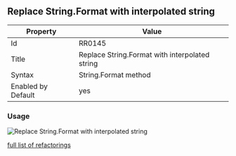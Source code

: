 ## Replace String.Format with interpolated string

Property | Value
--- | --- 
Id | RR0145
Title | Replace String\.Format with interpolated string
Syntax | String\.Format method
Enabled by Default | yes

### Usage

![Replace String\.Format with interpolated string](../../images/refactorings/ReplaceStringFormatWithInterpolatedString.png)

[full list of refactorings](Refactorings.md)
